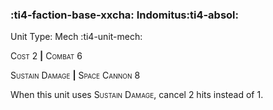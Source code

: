 ### :ti4-faction-base-xxcha: **Indomitus**:ti4-absol:

Unit Type: Mech :ti4-unit-mech:

<span style="font-variant:small-caps;">Cost 2</span> __|__ <span style="font-variant:small-caps;">Combat 6</span>

<span style="font-variant:small-caps;">Sustain Damage</span> __|__ <span style="font-variant:small-caps;">Space Cannon</span> 8

When this unit uses <span style="font-variant:small-caps;">Sustain Damage</span>, cancel 2 hits instead of 1.
